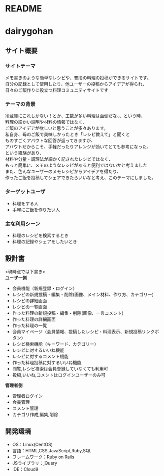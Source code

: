 # README

# dairygohan

## サイト概要
### サイトテーマ
メモ書きのような簡単なレシピや、普段の料理の投稿ができるサイトです。<br>
自分の記録として使用したり、他ユーザーの投稿からアイデアが得られ、<br>
日々のご飯作りに役立つ料理コミュニティサイトです<br>


### テーマの背景
冷蔵庫にこれしかない！とか、工数が多い料理は面倒だな、、という時、<br>
料理の細かい説明や材料の情報ではなく、<br>
ご飯のアイデアが欲しいと思うことが多々あります。<br>
私自身、母のご飯で美味しかったとき「レシピ教えて」と聞くと<br>
ものすごくアバウトな回答が返ってきますが、<br>
アバウトだからこそ、手軽だったりアレンジが効いてとても参考になった、<br>
という経験があり、<br>
材料や分量・調理法が細かく記されたレシピではなく、<br>
もっと簡単に、メモのようなレシピがあると便利ではないかと考えました<br>
また、色んなユーザーのメモレシピからアイデアを得たり、<br>
作ったご飯を投稿してシェアできたらいいなと考え、このテーマにしました。


### ターゲットユーザ
- 料理をする人
- 手軽にご飯を作りたい人

### 主な利用シーン
- 料理のレシピを検索するとき
- 料理の記録やシェアをしたいとき


## 設計書
<現時点では下書き><br>
**ユーザー側**<br>
- 会員機能（新規登録・ログイン）
- レシピの新規投稿・編集・削除(画像、メイン材料、作り方、カテゴリー)
- レシピの詳細画面
- レシピの一覧画面
- 作った料理の新規投稿・編集・削除(画像、一言コメント)
- 作った料理の詳細画面
- 作った料理の一覧
- 会員マイページ（会員情報、投稿したレシピ・料理表示、新規投稿リンクボタン）
- レシピ検索機能（キーワード、カテゴリー）
- レシピに対するいいね機能
- レシピに対するコメント機能
- 作った料理投稿に対するいいね機能
- 閲覧,レシピ検索は会員登録していなくても利用可
- 投稿,いいね,コメントはログインユーザーのみ可<br>

**管理者側**<br>
- 管理者ログイン
- 会員管理
- コメント管理
- カテゴリ作成,編集,削除

## 開発環境
- OS：Linux(CentOS)
- 言語：HTML,CSS,JavaScript,Ruby,SQL
- フレームワーク：Ruby on Rails
- JSライブラリ：jQuery
- IDE：Cloud9


